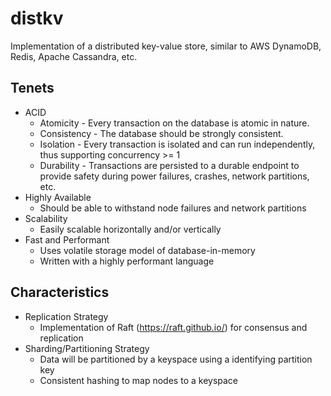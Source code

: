 # distkv
Implementation of a distributed key-value store, similar to AWS DynamoDB, Redis, Apache Cassandra, etc.

## Tenets
* ACID
    * Atomicity - Every transaction on the database is atomic in nature.
    * Consistency - The database should be strongly consistent.
    * Isolation - Every transaction is isolated and can run independently, thus supporting concurrency >= 1
    * Durability - Transactions are persisted to a durable endpoint to provide safety during power failures, crashes, network partitions, etc.
* Highly Available
    * Should be able to withstand node failures and network partitions
* Scalability
    * Easily scalable horizontally and/or vertically
* Fast and Performant
    * Uses volatile storage model of database-in-memory
    * Written with a highly performant language

## Characteristics
* Replication Strategy
    * Implementation of Raft (https://raft.github.io/) for consensus and replication
* Sharding/Partitioning Strategy
    * Data will be partitioned by a keyspace using a identifying partition key
    * Consistent hashing to map nodes to a keyspace

